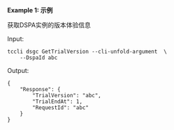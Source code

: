 **Example 1: 示例**

获取DSPA实例的版本体验信息

Input: 

```
tccli dsgc GetTrialVersion --cli-unfold-argument  \
    --DspaId abc
```

Output: 
```
{
    "Response": {
        "TrialVersion": "abc",
        "TrialEndAt": 1,
        "RequestId": "abc"
    }
}
```

